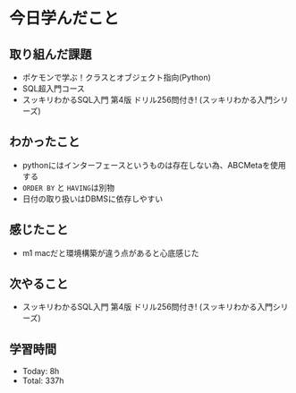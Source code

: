 # 今日学んだこと
## 取り組んだ課題
- ポケモンで学ぶ！クラスとオブジェクト指向(Python)
- SQL超入門コース
- スッキリわかるSQL入門 第4版 ドリル256問付き! (スッキリわかる入門シリーズ)
## わかったこと
- pythonにはインターフェースというものは存在しない為、ABCMetaを使用する
- `ORDER BY` と `HAVING`は別物
- 日付の取り扱いはDBMSに依存しやすい
## 感じたこと
- m1 macだと環境構築が違う点があると心底感じた
## 次やること
- スッキリわかるSQL入門 第4版 ドリル256問付き! (スッキリわかる入門シリーズ)
## 学習時間
- Today: 8h
- Total: 337h